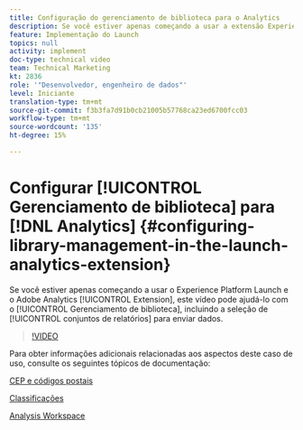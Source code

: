 ```yaml
---
title: Configuração do gerenciamento de biblioteca para o Analytics
description: Se você estiver apenas começando a usar a extensão Experience Platform Launch para o Adobe Analytics, este vídeo poderá ajudá-lo com a parte de gerenciamento da biblioteca da configuração, incluindo a seleção de conjuntos de relatórios para os quais deseja enviar dados.
feature: Implementação do Launch
topics: null
activity: implement
doc-type: technical video
team: Technical Marketing
kt: 2836
role: '"Desenvolvedor, engenheiro de dados"'
level: Iniciante
translation-type: tm+mt
source-git-commit: f3b3fa7d91b0cb21005b57768ca23ed6700fcc03
workflow-type: tm+mt
source-wordcount: '135'
ht-degree: 15%

---
```



# Configurar [!UICONTROL Gerenciamento de biblioteca] para [!DNL Analytics] {#configuring-library-management-in-the-launch-analytics-extension}

Se você estiver apenas começando a usar o Experience Platform Launch e o Adobe Analytics [!UICONTROL Extension], este vídeo pode ajudá-lo com o [!UICONTROL Gerenciamento de biblioteca], incluindo a seleção de [!UICONTROL conjuntos de relatórios] para enviar dados.

>[!VIDEO](https://video.tv.adobe.com/v/27092/?quality=12)

Para obter informações adicionais relacionadas aos aspectos deste caso de uso, consulte os seguintes tópicos de documentação:

[CEP e códigos postais](https://docs.adobe.com/help/en/analytics/components/variables/dimensions-reports/reports-zip.html)

[Classificações](https://docs.adobe.com/content/help/pt-BR/analytics/components/classifications/c-classifications.html)

[Analysis Workspace](https://docs.adobe.com/content/help/pt-BR/analytics/analyze/analysis-workspace/home.html)
